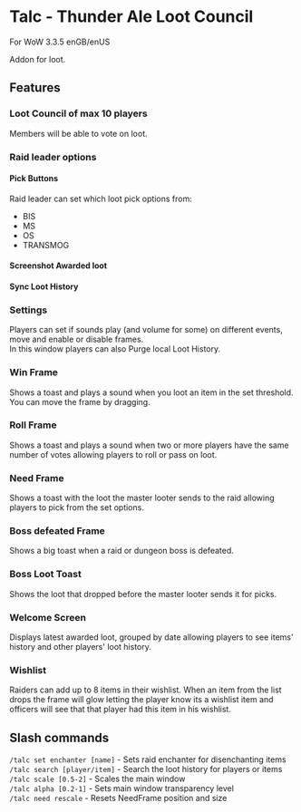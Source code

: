 # Talc - Thunder Ale Loot Council
For WoW 3.3.5 enGB/enUS


Addon for loot.


## Features

### Loot Council of max 10 players 
Members will be able to vote on loot.

### Raid leader options

#### Pick Buttons
Raid leader can set which loot pick options from:
- BIS
- MS
- OS
- TRANSMOG
#### Screenshot Awarded loot
#### Sync Loot History

### Settings
Players can set if sounds play (and volume for some) on different events, move and enable or disable frames.<br>
In this window players can also Purge local Loot History.

### Win Frame
Shows a toast and plays a sound when you loot an item in the set threshold.<br>
You can move the frame by dragging.<br>

### Roll Frame
Shows a toast and plays a sound when two or more players have the same number of votes allowing players to roll or pass on loot.<Br>

### Need Frame
Shows a toast with the loot the master looter sends to the raid allowing players to pick from the set options.

### Boss defeated Frame
Shows a big toast when a raid or dungeon boss is defeated.

### Boss Loot Toast
Shows the loot that dropped before the master looter sends it for picks.

### Welcome Screen
Displays latest awarded loot, grouped by date allowing players to see items' history and other players' loot history.

### Wishlist
Raiders can add up to 8 items in their wishlist. 
When an item from the list drops the frame will glow letting the player know its a wishlist item and
officers will see that that player had this item in his wishlist.


## Slash commands
`/talc set enchanter [name]` - Sets raid enchanter for disenchanting items<BR>
`/talc search [player/item]` - Search the loot history for players or items<Br>
`/talc scale [0.5-2]` - Scales the main window<Br>
`/talc alpha [0.2-1]` - Sets main window transparency level<Br>
`/talc need rescale` - Resets NeedFrame position and size<Br>


